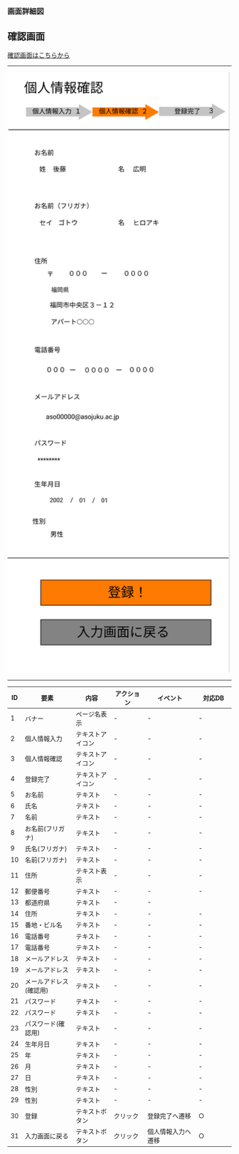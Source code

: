 ### 画面詳細図
## 確認画面
[確認画面はこちらから](https://www.figma.com/file/AcqvTd2ESv7CHI1u9nvaJY/確認画面?node-id=0%3A1)
****
<img src="../img/確認画面.png" width="500">

****
| ID | 要素 | 内容 | アクション | イベント | 対応DB |
|----|------|------|------------|----------|--------|
|1   |バナー|ページ名表示|-      |-          |-      |
|2   |個人情報入力|テキストアイコン|-        |-      |-|
|3   |個人情報確認|テキストアイコン|-        |-      |-|
|4   |登録完了|テキストアイコン|-        　　|-      |-|
|5   |お名前|テキスト|-        |-      　　　|-　　　|
|6   |氏名|テキスト|-           |-           |-       |
|7   |名前|テキスト|-            |-        |-        |
|8   |お名前(フリガナ)|テキスト|-        |-  　　　|-　　　|
|9   |氏名(フリガナ)|テキスト|-           |-      |-      |
|10  |名前(フリガナ)|テキスト|-           |-        |-  |
|11  |住所|テキスト表示|-　　|-　　　　|-　   　　　|
|12  |郵便番号|テキスト|-            |-     |-         |
|13  |都道府県|テキスト|-             |-       |       |
|14  |住所|テキスト|-              | -         |-        |
|15  |番地・ビル名|テキスト|-       | -         |-        |
|16  |電話番号|テキスト|-         |-          |-           |
|17  |電話番号|テキスト|-         |-　　　　|-　　　　|
|18  |メールアドレス|テキスト|-　　　|-　　　　|-　　　　|
|19  |メールアドレス|テキスト|-        |-    |-     |
|20  |メールアドレス(確認用)|テキスト|-       |-    |-     |
|21  |パスワード|テキスト|-　　　|-　　　　|-　　　　|
|22  |パスワード|テキスト|-       |-    |-     |
|23  |パスワード(確認用)|テキスト|-      |-    |-     |
|24  |生年月日|テキスト|-　　　|-　　　　|-　　　　|
|25  |年|テキスト|-      |-         |-         |
|26  |月|テキスト|-       |-         |-       |
|27  |日|テキスト|-       |-          |-        |
|28  |性別|テキスト|-                |-       |-      |
|29  |性別|テキスト|-      |-         |-         |
|30  |登録|テキストボタン|クリック|登録完了へ遷移|○|
|31  |入力画面に戻る|テキストボタン|クリック|個人情報入力へ遷移|○|
